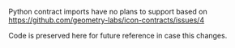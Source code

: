 
Python contract imports have no plans to support based on https://github.com/geometry-labs/icon-contracts/issues/4

Code is preserved here for future reference in case this changes.
